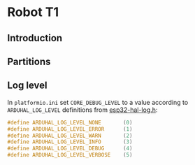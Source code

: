 # Robot T1

## Introduction

## Partitions

## Log level

In `platformio.ini` set `CORE_DEBUG_LEVEL` to a value according to `ARDUHAL_LOG_LEVEL` definitions from [esp32-hal-log.h](https://github.com/espressif/arduino-esp32/blob/master/cores/esp32/esp32-hal-log.h):

```c
#define ARDUHAL_LOG_LEVEL_NONE       (0)
#define ARDUHAL_LOG_LEVEL_ERROR      (1)
#define ARDUHAL_LOG_LEVEL_WARN       (2)
#define ARDUHAL_LOG_LEVEL_INFO       (3)
#define ARDUHAL_LOG_LEVEL_DEBUG      (4)
#define ARDUHAL_LOG_LEVEL_VERBOSE    (5)
```
